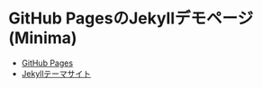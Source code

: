 # GitHub PagesのJekyllデモページ(Minima)
- [GitHub Pages](https://shimajima-eiji.github.io/Hosting_demo_jekyll_Minima/)
- [Jekyllテーマサイト](https://github.com/pages-themes/minima)
